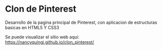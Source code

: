# Clon de Pinterest
Desarrollo de la pagina principal de Pinterest, con aplicacion de estructuras basicas en HTML5 Y CSS3

Se puede visualizar el sitio web aqui: https://nancyquingi.github.io/clon_pinterest/


